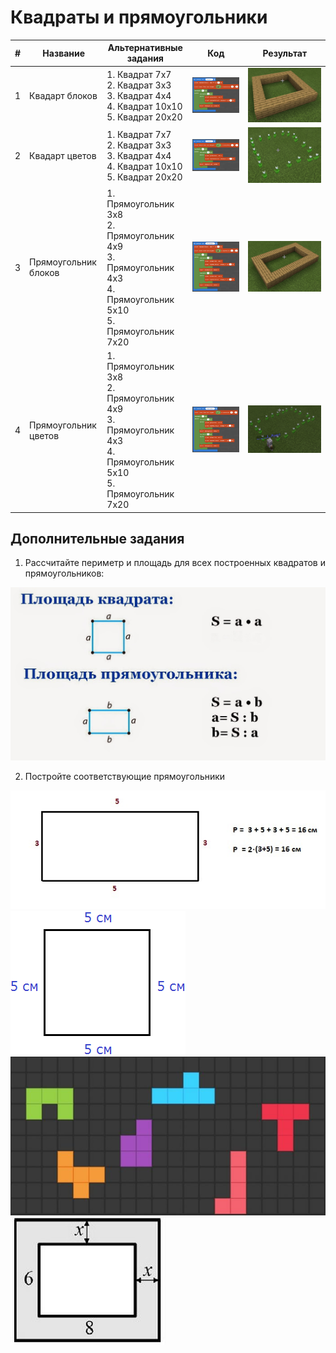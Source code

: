 # Квадраты и прямоугольники
|#|Название|Альтернативные задания|Код|Результат|
|---|---|---|---|---|
|1|Квадарт блоков|1. Квадрат 7х7 <br> 2. Квадрат 3х3  <br> 3. Квадрат 4х4  <br> 4. Квадрат 10х10   <br> 5. Квадрат 20х20 |<a href = 'https://makecode.com/_fu8fif2z9Dwq'><img src = './img/bsquare.png'></a>|<img src = './img/bsquare_res.png'>|
|2|Квадарт цветов|1. Квадрат 7х7 <br> 2. Квадрат 3х3  <br> 3. Квадрат 4х4  <br> 4. Квадрат 10х10   <br> 5. Квадрат 20х20|<a href = 'https://makecode.com/_csKTyratX2kt'><img src = './img/fsquare.png'></a>|<img src = './img/fsquare_res.png'>|
|3|Прямоугольник блоков|1. Прямоугольник 3х8 <br> 2. Прямоугольник 4х9  <br> 3. Прямоугольник 4х3 <br> 4. Прямоугольник 5х10   <br> 5. Прямоугольник 7х20|<a href = 'https://makecode.com/_Xa3X7va5seRE'><img src = './img/brectangle.png'></a>|<img src = './img/brectangle_res.png'>|
|4|Прямоугольник цветов|1. Прямоугольник 3х8 <br> 2. Прямоугольник 4х9  <br> 3. Прямоугольник 4х3 <br> 4. Прямоугольник 5х10   <br> 5. Прямоугольник 7х20|<a href = 'https://makecode.com/_XRu0FuC9sVzo'><img src = './img/frectangle.png'></a>|<img src = './img/frectangle_res.png'>|

## Дополнительные задания
1. Рассчитайте периметр и площадь для всех построенных квадратов и прямоугольников:  
<img src = './img/add_task00.jpeg'>  

2. Постройте соответствующие прямоугольники  
<img src = './img/add_task01.jpeg'>  
<img src = './img/add_task02.png'>   
<img src = './img/add_task04.jpeg'>   
<img src = './img/add_task05.jpeg'>   
